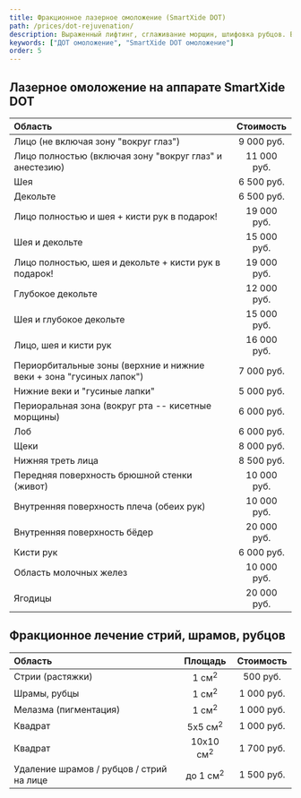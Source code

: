```yaml
---
title: Фракционное лазерное омоложение (SmartXide DOT)
path: /prices/dot-rejuvenation/
description: Выраженный лифтинг, сглаживание морщин, шлифовка рубцов. Выравнивает цвет и рельеф кожи.
keywords: ["ДОТ омоложение", "SmartXide DOT омоложение"]
order: 5
---
```


## Лазерное омоложение на аппарате SmartXide DOT

| Область                                                             |  Стоимость  |
|:--------------------------------------------------------------------|:-----------:|
| Лицо (не включая зону "вокруг глаз")                                | 9 000 руб.  |
| Лицо полностью (включая зону "вокруг глаз" и анестезию)             | 11 000 руб. |
| Шея                                                                 | 6 500 руб.  |
| Декольте                                                            | 6 500 руб.  |
| Лицо полностью и шея + кисти рук в подарок!                         | 19 000 руб. |
| Шея и декольте                                                      | 15 000 руб. |
| Лицо полностью, шея и декольте + кисти рук в подарок!               | 19 000 руб. |
| Глубокое декольте                                                   | 12 000 руб. |
| Шея и глубокое декольте                                             | 15 000 руб. |
| Лицо, шея и кисти рук                                               | 16 000 руб. |
| Периорбитальные зоны (верхние и нижние веки + зона "гусиных лапок") | 7 000 руб.  |
| Нижние веки и "гусиные лапки"                                       | 5 000 руб.  |
| Периоральная зона (вокруг рта -- кисетные морщины)                  | 6 000 руб.  |
| Лоб                                                                 | 6 000 руб.  |
| Щеки                                                                | 8 000 руб.  |
| Нижняя треть лица                                                   | 8 500 руб.  |
| Передняя поверхность брюшной стенки (живот)                         | 10 000 руб. |
| Внутренняя поверхность плеча (обеих рук)                            | 10 000 руб. |
| Внутренняя поверхность бёдер                                        | 20 000 руб. |
| Кисти рук                                                           | 6 000 руб.  |
| Область молочных желез                                              | 10 000 руб. |
| Ягодицы                                                             | 20 000 руб. |


## Фракционное лечение стрий, шрамов, рубцов

| Область                                  |       Площадь        | Стоимость  |
|:-----------------------------------------|:--------------------:|:----------:|
| Стрии (растяжки)                         |   1 см<sup>2</sup>   |  500 руб.  |
| Шрамы, рубцы                             |   1 см<sup>2</sup>   | 1 000 руб. |
| Мелазма (пигментация)                    |   1 см<sup>2</sup>   | 1 000 руб. |
| Квадрат                                  |  5x5 см<sup>2</sup>  | 1 000 руб. |
| Квадрат                                  | 10x10 см<sup>2</sup> | 1 700 руб. |
| Удаление шрамов / рубцов / стрий на лице | до 1 см<sup>2</sup>  | 1 500 руб. |
